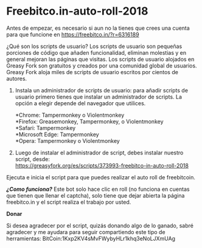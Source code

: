 # Freebitco.in-auto-roll-2018
Antes de empezar, es necesario si aun no la tienes que crees una cuenta para que funcione en https://freebitco.in/?r=6316189

¿Qué son los scripts de usuario?
Los scripts de usuario son pequeñas porciones de código que añaden funcionalidad, eliminan molestias y en general mejoran las páginas que visitas. Los scripts de usuario alojados en Greasy Fork son gratuitos y creados por una comunidad global de usuarios. Greasy Fork aloja miles de scripts de usuario escritos por cientos de autores.

1) Instala un administrador de scripts de usuario: para añadir scripts de usuario primero tienes que instalar un administrador de scripts. La opción a elegir depende del navegador que utilices.

    *Chrome: Tampermonkey o Violentmonkey <br/>
    *Firefox: Greasemonkey, Tampermonkey, o Violentmonkey<br/>
    *Safari: Tampermonkey<br/>
    *Microsoft Edge: Tampermonkey<br/>
    *Opera: Tampermonkey o Violentmonkey<br/>

2) Luego de instalar el administrador de script, debes instalar nuestro script, desde:<br/>
https://greasyfork.org/es/scripts/373993-freebitco-in-auto-roll-2018

Ejecuta e inicia el script para que puedes realizar el auto roll de freebitcoin.

***¿Como funciona?***
Este bot solo hace clic en roll (no funciona en cuentas que tienen que llenar el captcha), solo tiene que dejar abierta la página freebitco.in y el script realiza el trabajo por usted.

**Donar**

Si desea agradecer por el script, quizás donando algo de lo ganado, sabré agradecer y me ayudara para seguir compartiendo este tipo de herramientas: BitCoin:1Kxp2KV4sMvFWybyHLr1khq3eNoLJXmUAg

